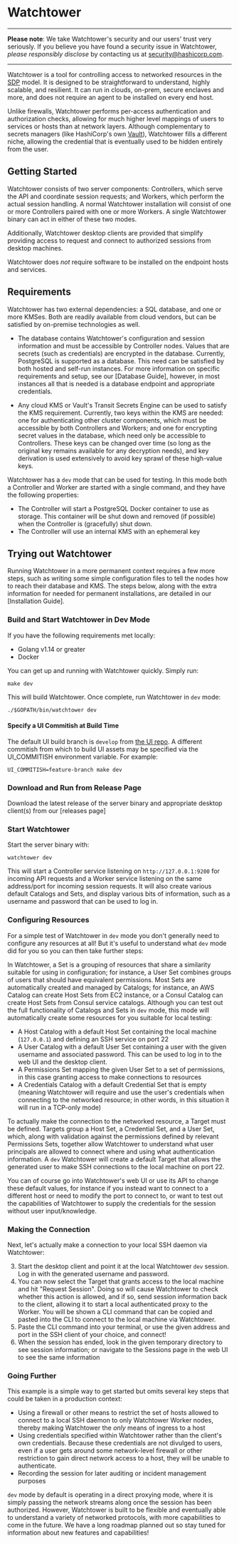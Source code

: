 # Watchtower

----

**Please note**: We take Watchtower's security and our users' trust very
seriously. If you believe you have found a security issue in Watchtower,
_please responsibly disclose_ by contacting us at
[security@hashicorp.com](mailto:security@hashicorp.com).

----

Watchtower is a tool for controlling access to networked resources in the
[SDP](https://en.wikipedia.org/wiki/Software_Defined_Perimeter) model. It is
designed to be straightforward to understand, highly scalable, and resilient.
It can run in clouds, on-prem, secure enclaves and more, and does not require
an agent to be installed on every end host.

Unlike firewalls, Watchtower performs per-access authentication and
authorization checks, allowing for much higher level mappings of users to
services or hosts than at network layers. Although complementary to secrets
managers (like HashiCorp's own [Vault](https://www.vaultproject.io/)),
Watchtower fills a different niche, allowing the credential that is eventually
used to be hidden entirely from the user.

Getting Started
-------------------------------

Watchtower consists of two server components: Controllers, which serve the API
and coordinate session requests; and Workers, which perform the actual session
handling. A normal Watchtower installation will consist of one or more
Controllers paired with one or more Workers. A single Watchtower binary can act
in either of these two modes.

Additionally, Watchtower desktop clients are provided that simplify providing
access to request and connect to authorized sessions from desktop machines.

Watchtower does _not_ require software to be installed on the endpoint hosts
and services.

## Requirements

Watchtower has two external dependencies: a SQL database, and one or more
KMSes.  Both are readily available from cloud vendors, but can be satisfied by
on-premise technologies as well.

* The database contains Watchtower's configuration and session information and
  must be accessible by Controller nodes. Values that are secrets (such as
  credentials) are encrypted in the database. Currently, PostgreSQL is
  supported as a database. This need can be satisfied by both hosted and
  self-run instances. For more information on specific requirements and setup,
  see our [Database Guide], however, in most instances all that is needed is a
  database endpoint and appropriate credentials.

* Any cloud KMS or Vault's Transit Secrets Engine can be used to satisfy the
  KMS requirement. Currently, two keys within the KMS are needed: one for
  authenticating other cluster components, which must be accessible by both
  Controllers and Workers; and one for encrypting secret values in the
  database, which need only be accessible to Controllers. These keys can be
  changed over time (so long as the original key remains available for any
  decryption needs), and key derivation is used extensively to avoid key sprawl
  of these high-value keys.

Watchtower has a `dev` mode that can be used for testing. In this mode both a
Controller and Worker are started with a single command, and they have the
following properties:

* The Controller will start a PostgreSQL Docker container to use as storage.
  This container will be shut down and removed (if possible) when the
  Controller is (gracefully) shut down.
* The Controller will use an internal KMS with an ephemeral key

## Trying out Watchtower
Running Watchtower in a more permanent context requires a few more steps, such
as writing some simple configuration files to tell the nodes how to reach their
database and KMS. The steps below, along with the extra information for needed
for permanent installations, are detailed in our [Installation Guide].

### Build and Start Watchtower in Dev Mode

If you have the following requirements met locally:
- Golang v1.14 or greater
- Docker

You can get up and running with Watchtower quickly. Simply run:

  ```make dev```

This will build Watchtower. Once complete, run Watchtower in `dev` mode:

  ```./$GOPATH/bin/watchtower dev```

#### Specify a UI Commitish at Build Time

The default UI build branch is `develop` from [the UI repo](https://github.com/hashicorp/watchtower-ui).  A different commitish from which to build UI assets may be
specified via the UI_COMMITISH environment variable.  For example:

  ```UI_COMMITISH=feature-branch make dev```

### Download and Run from Release Page

Download the latest release of the server binary and appropriate desktop
client(s) from our [releases page]

### Start Watchtower

Start the server binary with:

  ```watchtower dev```

This will start a Controller service listening on `http://127.0.0.1:9200` for
incoming API requests and a Worker service listening on the same address/port for
incoming session requests. It will also create various default Catalogs and Sets,
and display various bits of information, such as a username and password that can
be used to log in.

### Configuring Resources

For a simple test of Watchtower in `dev` mode you don't generally need to
configure any resources at all! But it's useful to understand what `dev` mode
did for you so you can then take further steps:

In Watchtower, a Set is a grouping of resources that share a similarity
suitable for using in configuration; for instance, a User Set combines groups
of users that should have equivalent permissions. Most Sets are automatically
created and managed by Catalogs; for instance, an AWS Catalog can create Host
Sets from EC2 instance, or a Consul Catalog can create Host Sets from Consul
service catalogs. Although you can test out the full functionality of Catalogs
and Sets in `dev` mode, this mode will automatically create some resources for
you suitable for local testing:

* A Host Catalog with a default Host Set containing the local machine
  (`127.0.0.1`) and defining an SSH service on port 22
* A User Catalog with a default User Set containing a user with the given
  username and associated password. This can be used to log in to the web UI
  and the desktop client.
* A Permissions Set mapping the given User Set to a set of permissions, in this
  case granting access to make connections to resources
* A Credentials Catalog with a default Credential Set that is empty (meaning
  Watchtower will require and use the user's credentials when connecting to the
  networked resource; in other words, in this situation it will run in a
  TCP-only mode)

To actually make the connection to the networked resource, a Target must be
defined. Targets group a Host Set, a Credential Set, and a User Set, which,
along with validation against the permissions defined by relevant Permissions
Sets, together allow Watchtower to understand what user principals are allowed
to connect where and using what authentication information. A `dev` Watchtower
will create a default Target that allows the generated user to make SSH
connections to the local machine on port 22.

You can of course go into Watchtower's web UI or use its API to change these
default values, for instance if you instead want to connect to a different host
or need to modify the port to connect to, or want to test out the capabilities
of Watchtower to supply the credentials for the session without user
input/knowledge.

### Making the Connection

Next, let's actually make a connection to your local SSH daemon via Watchtower:

3. Start the desktop client and point it at the local Watchtower `dev` session.
   Log in with the generated username and password.
4. You can now select the Target that grants access to the local machine and
   hit "Request Session". Doing so will cause Watchtower to check whether this
   action is allowed, and if so, send session information back to the client,
   allowing it to start a local authenticated proxy to the Worker. You will be
   shown a CLI command that can be copied and pasted into the CLI to connect to
   the local machine via Watchtower.
5. Paste the CLI command into your terminal, or use the given address and port
   in the SSH client of your choice, and connect!
6. When the session has ended, look in the given temporary directory to see
   session information; or navigate to the Sessions page in the web UI to see
   the same information

### Going Further

This example is a simple way to get started but omits several key steps that
could be taken in a production context:

* Using a firewall or other means to restrict the set of hosts allowed to
  connect to a local SSH daemon to only Watchtower Worker nodes, thereby making
  Watchtower the _only_ means of ingress to a host
* Using credentials specified within Watchtower rather than the client's own
  credentials. Because these credentials are not divulged to users, even if a
  user gets around some network-level firewall or other restriction to gain
  direct network access to a host, they will be unable to authenticate.
* Recording the session for later auditing or incident management purposes

`dev` mode by default is operating in a direct proxying mode, where it is
simply passing the network streams along once the session has been authorized.
However, Watchtower is built to be flexible and eventually able to understand a
variety of networked protocols, with more capabilities to come in the future.
We have a long roadmap planned out so stay tuned for information about new
features and capabilities!
